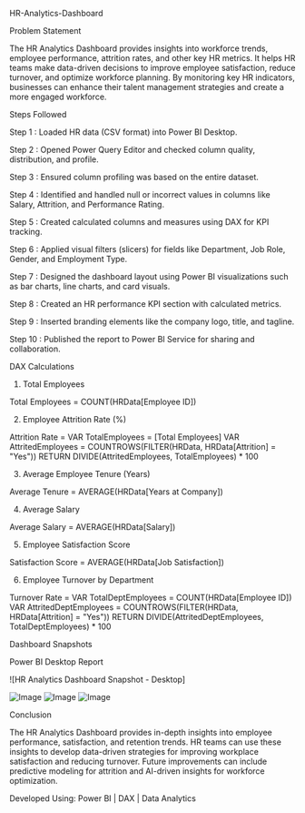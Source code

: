 HR-Analytics-Dashboard

Problem Statement

The HR Analytics Dashboard provides insights into workforce trends, employee performance, attrition rates, and other key HR metrics. It helps HR teams make data-driven decisions to improve employee satisfaction, reduce turnover, and optimize workforce planning. By monitoring key HR indicators, businesses can enhance their talent management strategies and create a more engaged workforce.

Steps Followed

Step 1 : Loaded HR data (CSV format) into Power BI Desktop.

Step 2 : Opened Power Query Editor and checked column quality, distribution, and profile.

Step 3 : Ensured column profiling was based on the entire dataset.

Step 4 : Identified and handled null or incorrect values in columns like Salary, Attrition, and Performance Rating.

Step 5 : Created calculated columns and measures using DAX for KPI tracking.

Step 6 : Applied visual filters (slicers) for fields like Department, Job Role, Gender, and Employment Type.

Step 7 : Designed the dashboard layout using Power BI visualizations such as bar charts, line charts, and card visuals.

Step 8 : Created an HR performance KPI section with calculated metrics.

Step 9 : Inserted branding elements like the company logo, title, and tagline.

Step 10 : Published the report to Power BI Service for sharing and collaboration.

DAX Calculations

1. Total Employees

Total Employees = COUNT(HRData[Employee ID])

2. Employee Attrition Rate (%)

Attrition Rate =
VAR TotalEmployees = [Total Employees]
VAR AttritedEmployees = COUNTROWS(FILTER(HRData, HRData[Attrition] = "Yes"))
RETURN DIVIDE(AttritedEmployees, TotalEmployees) * 100

3. Average Employee Tenure (Years)

Average Tenure = AVERAGE(HRData[Years at Company])

4. Average Salary

Average Salary = AVERAGE(HRData[Salary])

5. Employee Satisfaction Score

Satisfaction Score = AVERAGE(HRData[Job Satisfaction])

6. Employee Turnover by Department

Turnover Rate =
VAR TotalDeptEmployees = COUNT(HRData[Employee ID])
VAR AttritedDeptEmployees = COUNTROWS(FILTER(HRData, HRData[Attrition] = "Yes"))
RETURN DIVIDE(AttritedDeptEmployees, TotalDeptEmployees) * 100

Dashboard Snapshots

Power BI Desktop Report

![HR Analytics Dashboard Snapshot - Desktop]

![Image](https://github.com/user-attachments/assets/1b7de19e-1597-4f85-a956-62aff4987e8f)
![Image](https://github.com/user-attachments/assets/99a3e2fd-e776-48e9-a0c2-e2838d621172)
![Image](https://github.com/user-attachments/assets/d0c18249-1a7e-468e-ae18-7e7bc87bbd70)

Conclusion

The HR Analytics Dashboard provides in-depth insights into employee performance, satisfaction, and retention trends. HR teams can use these insights to develop data-driven strategies for improving workplace satisfaction and reducing turnover. Future improvements can include predictive modeling for attrition and AI-driven insights for workforce optimization.

Developed Using: Power BI | DAX | Data Analytics
